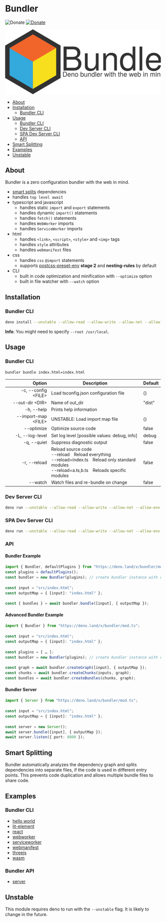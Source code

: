 <!-- deno-fmt-ignore-file -->
# Bundler
![Donate](https://img.shields.io/badge/Deno-≥%201.11.0-blue.svg?style=for-the-badge&logo=deno)
[![Donate](https://img.shields.io/badge/Donate-PayPal-blue.svg?style=for-the-badge)](https://www.paypal.com/donate?hosted_button_id=ACDW2YV2RTP8A)

![Bundler](https://github.com/timreichen/Bundler/blob/master/static/Icon.svg)

- [About](#about)
- [Installation](#installation)
  - [Bundler CLI](#bundler-cli)
- [Usage](#usage)
  - [Bundler CLI](#bundler-cli-1)
  - [Dev Server CLI](#dev-server-cli)
  - [SPA Dev Server CLI](#spa-dev-server-cli)
  - [API](#api)
- [Smart Splitting](#smart-splitting)
- [Examples](#examples)
- [Unstable](#unstable)

## About
Bundler is a zero configuration bundler with the web in mind. 

- [smart splits](#smart-splitting) dependencies
- handles `top level await`
- typescript and javascript
  - handles static `import` and `export` statements
  - handles dynamic `import()` statements
  - handles `fetch()` statements
  - handles `WebWorker` imports
  - handles `ServiceWorker` imports
- html
  - handles `<link>`, `<script>`, `<style>` and `<img>` tags
  - handles `style` attributes
  - handles `webmanifest` files
- css
  - handles `css` `@import` statements
  - supports [postcss-preset-env](https://preset-env.cssdb.org) **stage 2** and **nesting-rules** by default
- CLI
  - built in code optimization and minification with `--optimize` option
  - built in file watcher with `--watch` option

## Installation

### Bundler CLI
```sh
deno install --unstable --allow-read --allow-write --allow-net --allow-env --name bundler https://deno.land/x/bundler/cli.ts
```

**Info**: You might need to specify `--root /usr/local`.

## Usage

### Bundler CLI

```sh
bundler bundle index.html=index.html
```

|               Option | Description                                                                                                                                                      | Default |
| -------------------: | ---------------------------------------------------------------------------------------------------------------------------------------------------------------- | ------- |
| -c, --config \<FILE> | Load tsconfig.json configuration file                                                                                                                            | {}      |
|     --out-dir \<DIR> | Name of out_dir                                                                                                                                                  | "dist"  |
|           -h, --help | Prints help information                                                                                                                                          |         |
| --import-map \<FILE> | UNSTABLE: Load import map file                                                                                                                                   | {}      |
|           --optimize | Optimize source code                                                                                                                                             | false   |
|      -L, --log-level | Set log level [possible values: debug, info]                                                                                                                     | debug   |
|          -q, --quiet | Suppress diagnostic output                                                                                                                                       | false   |
|         -r, --reload | Reload source code<br>--reload&emsp;Reload everything<br>--reload=index.ts&emsp;Reload only standard modules<br>--reload=a.ts,b.ts&emsp;Reloads specific modules | false   |
|              --watch | Watch files and re-bundle on change                                                                                                                              | false   |

### Dev Server CLI

```sh
deno run --unstable --allow-read --allow-write --allow-net --allow-env https://deno.land/x/bundler/server_cli.ts
```

### SPA Dev Server CLI

```sh
deno run --unstable --allow-read --allow-write --allow-net --allow-env https://deno.land/x/bundler/spa_server_cli.ts
```

### API

#### Bundler Example  <!-- omit in toc -->
```ts
import { Bundler, defaultPlugins } from "https://deno.land/x/bundler/mod.ts";
const plugins = defaultPlugins();
const bundler = new Bundler(plugins); // create bundler instance with default plugins

const input = "src/index.html";
const outputMap = { [input]: "index.html" };

const { bundles } = await bundler.bundle([input], { outputMap });
```

#### Advanced Bundler Example  <!-- omit in toc -->
```ts
import { Bundler } from "https://deno.land/x/bundler/mod.ts";

const input = "src/index.html";
const outputMap = { [input]: "index.html" };

const plugins = [ … ];
const bundler = new Bundler(plugins); // create bundler instance with custom plugins

const graph = await bundler.createGraph([input], { outputMap });
const chunks = await bundler.createChunks(inputs, graph);
const bundles = await bundler.createBundles(chunks, graph);
```

#### Bundler Server  <!-- omit in toc -->
```ts
import { Server } from "https://deno.land/x/bundler/mod.ts";

const input = "src/index.html";
const outputMap = { [input]: "index.html" };

const server = new Server();
await server.bundle([input], { outputMap });
await server.listen({ port: 8000 });
```

## Smart Splitting

Bundler automatically analyzes the dependency graph and splits dependencies into separate files, if the code is used in different entry points. This prevents code duplication and allows multiple bundle files to share code.

## Examples
### Bundler CLI  <!-- omit in toc -->
- [hello world](https://github.com/timreichen/Bundler/tree/master/examples/hello_world)
- [lit-element](https://github.com/timreichen/Bundler/tree/master/examples/lit_element)
- [react](https://github.com/timreichen/Bundler/tree/master/examples/react)
- [webworker](https://github.com/timreichen/Bundler/tree/master/examples/webworker)
- [serviceworker](https://github.com/timreichen/Bundler/tree/master/examples/serviceworker)
- [webmanifest](https://github.com/timreichen/Bundler/tree/master/examples/webmanifest)
- [threejs](https://github.com/timreichen/Bundler/tree/master/examples/threejs)
- [wasm](https://github.com/timreichen/Bundler/tree/master/examples/wasm)

### Bundler API  <!-- omit in toc -->

- [server](https://github.com/timreichen/Bundler/tree/master/examples/server)

## Unstable

This module requires deno to run with the `--unstable` flag. It is likely to
change in the future.
